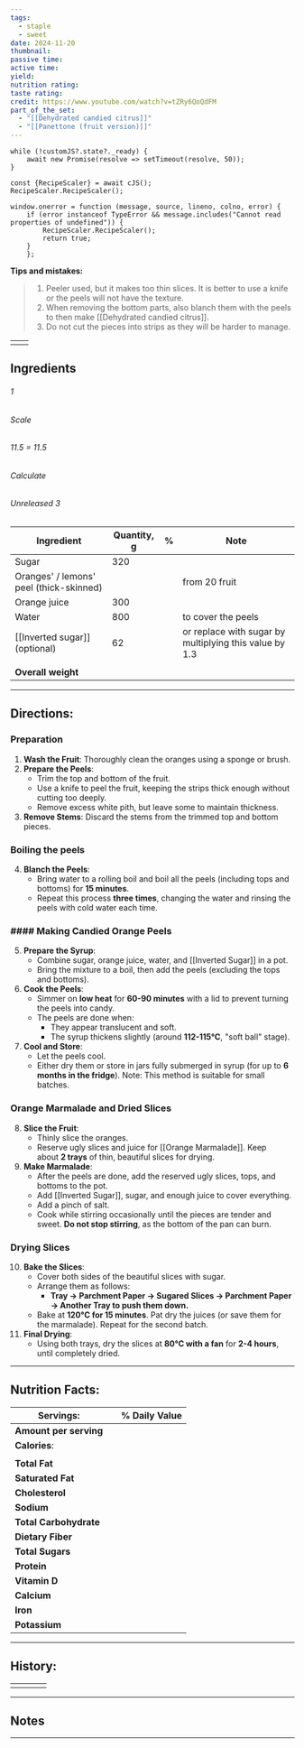 ```yaml
---
tags:
  - staple
  - sweet
date: 2024-11-20
thumbnail: 
passive time: 
active time: 
yield: 
nutrition rating: 
taste rating: 
credit: https://www.youtube.com/watch?v=tZRy6QoQdFM
part_of_the_set:
  - "[[Dehydrated candied citrus]]"
  - "[[Panettone (fruit version)]]"
---
```

```dataviewjs
while (!customJS?.state?._ready) { 
	await new Promise(resolve => setTimeout(resolve, 50)); 
} 

const {RecipeScaler} = await cJS();
RecipeScaler.RecipeScaler();

window.onerror = function (message, source, lineno, colno, error) {
	if (error instanceof TypeError && message.includes("Cannot read properties of undefined")) {
		RecipeScaler.RecipeScaler();
		return true;
	}
    };
```
**Tips and mistakes:**
> 1. Peeler used, but it makes too thin slices. It is better to use a knife or the peels will not have the texture.
> 2. When removing the bottom parts, also blanch them with the peels to then make [[Dehydrated candied citrus]].
> 3. Do not cut the pieces into strips as they will be harder to manage.

|     |     |
| --- | --- |
|     |     |


## Ingredients

###### 1
###### Scale
###### 11.5 = 11.5
###### Calculate
###### Unreleased 3

| Ingredient                              | Quantity, g | %   | Note                                                   |
| --------------------------------------- | ----------- | --- | ------------------------------------------------------ |
| Sugar                                   | 320         |     |                                                        |
| Oranges' / lemons' peel (thick-skinned) |             |     | from 20 fruit                                          |
| Orange juice                            | 300         |     |                                                        |
| Water                                   | 800         |     | to cover the peels                                     |
| [[Inverted sugar]] (optional)           | 62          |     | or replace with sugar by multiplying this value by 1.3 |
|                                         |             |     |                                                        |
| **Overall weight**                      |             |     |                                                        |




---
## Directions:

### Preparation

1. **Wash the Fruit**: Thoroughly clean the oranges using a sponge or brush.
2. **Prepare the Peels**:
    - Trim the top and bottom of the fruit.
    - Use a knife to peel the fruit, keeping the strips thick enough without cutting too deeply.
    - Remove excess white pith, but leave some to maintain thickness.
3. **Remove Stems**: Discard the stems from the trimmed top and bottom pieces.

### Boiling the peels

4. **Blanch the Peels**:
    - Bring water to a rolling boil and boil all the peels (including tops and bottoms) for **15 minutes**.
    - Repeat this process **three times**, changing the water and rinsing the peels with cold water each time.

### #### **Making Candied Orange Peels**

5. **Prepare the Syrup**:
    - Combine sugar, orange juice, water, and [[Inverted Sugar]] in a pot.
    - Bring the mixture to a boil, then add the peels (excluding the tops and bottoms).
6. **Cook the Peels**:
    - Simmer on **low heat** for **60-90 minutes** with a lid to prevent turning the peels into candy.
    - The peels are done when:
        - They appear translucent and soft.
        - The syrup thickens slightly (around **112-115°C**, "soft ball" stage).
7. **Cool and Store**:
	  - Let the peels cool.
	- Either dry them or store in jars fully submerged in syrup (for up to **6 months in the fridge**). Note: This method is suitable for small batches.

###  **Orange Marmalade and Dried Slices**

8. **Slice the Fruit**:
    - Thinly slice the oranges.
    - Reserve ugly slices and juice for [[Orange Marmalade]]. Keep about **2 trays** of thin, beautiful slices for drying.
9. **Make Marmalade**:
    - After the peels are done, add the reserved ugly slices, tops, and bottoms to the pot.
    - Add [[Inverted Sugar]], sugar, and enough juice to cover everything.
    - Add a pinch of salt.
    - Cook while stirring occasionally until the pieces are tender and sweet. **Do not stop stirring**, as the bottom of the pan can burn.

### **Drying Slices**

10. **Bake the Slices**:
    - Cover both sides of the beautiful slices with sugar.
    - Arrange them as follows:
        - **Tray → Parchment Paper → Sugared Slices → Parchment Paper → Another Tray to push them down.**
    - Bake at **120°C for 15 minutes**. Pat dry the juices (or save them for the marmalade). Repeat for the second batch.
11. **Final Drying**:
    - Using both trays, dry the slices at **80°C with a fan** for **2-4 hours**, until completely dried.

---
## Nutrition Facts:

| **Servings:**          |       | % Daily Value |
| ---------------------- | ----- | ------------- |
| **Amount per serving** |       |               |
| **Calories**:          |       |               |
|                        |       |               |
| **Total Fat**          |       |               |
| **Saturated Fat**      |       |               |
| **Cholesterol**        |       |               |
| **Sodium**             |       |               |
| **Total Carbohydrate** |       |               |
| **Dietary Fiber**      |       |               |
| **Total Sugars**       |       |               |
| **Protein**            |       |               |
| **Vitamin D**          |       |               |
| **Calcium**            |       |               |
| **Iron**               |       |               |
| **Potassium**          |       |               |

---
## History:

|     |                   |                   |                   |
| --- | ----------------- | ----------------- | ----------------- |
|     |                   |                   |                   |


---
## Notes


>

---



